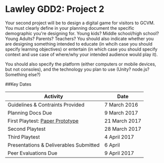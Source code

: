 # Lawley GDD2: Project 2

Your second project will be to design a digital game for visitors to GCVM. You must clearly define in your planning document the specific demographic you're designing for. Young kids? Middle school/high school? Young Adults? Parents? Teachers? You should also indicate whether you are designing something intended to educate (in whcih case you should specify learning objectives) or entertain (in which case you should specify context and use case of where/why your intended audience would play it).

You should also specify the platform (either computers or mobile devices, but not consoles), and the technology you plan to use (Unity? node.js? Something else?) 

##Key Dates

| Activity | Date |
| -------- | ---- |
| Guidelines & Contraints Provided | 7 March 2016 |
| Planning Docs Due | 9 March 2017 |
| First Playtest: [Paper Prototype](../readings.md#paperprototypes) | 21 March 2017 |
| Second Playtest | 28 March 2017 |
| Third Playtest | 4 April 2017 |
| Presentations & Deliverables Submitted | 6 April |
| Peer Evaluations Due | 9 April 2017 |

